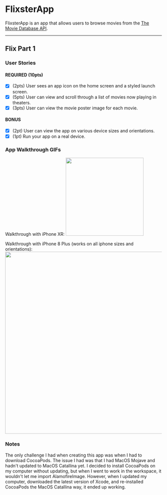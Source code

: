 # FlixsterApp

FlixsterApp is an app that allows users to browse movies from the [The Movie Database API](http://docs.themoviedb.apiary.io/#).

---

## Flix Part 1

### User Stories

#### REQUIRED (10pts)
- [x] (2pts) User sees an app icon on the home screen and a styled launch screen.
- [x] (5pts) User can view and scroll through a list of movies now playing in theaters.
- [x] (3pts) User can view the movie poster image for each movie.

#### BONUS
- [x] (2pt) User can view the app on various device sizes and orientations.
- [x] (1pt) Run your app on a real device.

### App Walkthrough GIFs

Walkthrough with iPhone XR:
<img src="http://g.recordit.co/fCI3Mf0ZUW.gif" width=250><br>

Walkthrough with iPhone 8 Plus (works on all iphone sizes and orientations):
<img src="http://g.recordit.co/LBKprnKfD3.gif" width=583><br>

### Notes
The only challenge I had when creating this app was when I had to download CocoaPods. The issue I had was that I had MacOS Mojave and hadn't updated to MacOS Catallina yet. I decided to install CocoaPods on my computer without updating, but when I went to work in the workspace, it wouldn't let me import AlamofireImage. However, when I updated my computer, downloaded the latest version of Xcode, and re-installed CocoaPods the MacOS Catallina way, it ended up working.
